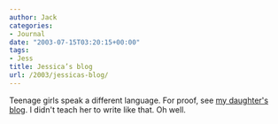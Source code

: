 ```yaml
---
author: Jack
categories:
- Journal
date: "2003-07-15T03:20:15+00:00"
tags:
- Jess
title: Jessica’s blog
url: /2003/jessicas-blog/
---
```


Teenage girls speak a different language. For proof, see [my daughter's blog][1]. I didn't teach her to write like that. Oh well.

 [1]: http://www.jessicabaty.com